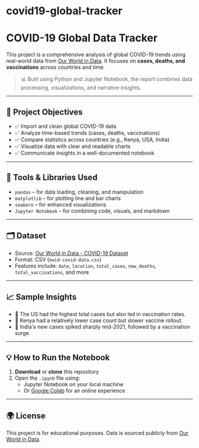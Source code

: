 # covid19-global-tracker
#  COVID-19 Global Data Tracker

This project is a comprehensive analysis of global COVID-19 trends using real-world data from [Our World in Data](https://github.com/owid/covid-19-data). It focuses on **cases, deaths, and vaccinations** across countries and time.

> 📊 Built using Python and Jupyter Notebook, the report combines data processing, visualizations, and narrative insights.

---

## 🎯 Project Objectives

- ✅ Import and clean global COVID-19 data
- ✅ Analyze time-based trends (cases, deaths, vaccinations)
- ✅ Compare statistics across countries (e.g., Kenya, USA, India)
- ✅ Visualize data with clear and readable charts
- ✅ Communicate insights in a well-documented notebook

---

## 🧰 Tools & Libraries Used

- `pandas` – for data loading, cleaning, and manipulation
- `matplotlib` – for plotting line and bar charts
- `seaborn` – for enhanced visualizations
- `Jupyter Notebook` – for combining code, visuals, and markdown

---

## 🗂 Dataset

- Source: [Our World in Data - COVID-19 Dataset](https://github.com/owid/covid-19-data)
- Format: CSV (`owid-covid-data.csv`)
- Features include: `date`, `location`, `total_cases`, `new_deaths`, `total_vaccinations`, and more

---

## 📈 Sample Insights

- 📍 The US had the highest total cases but also led in vaccination rates.
- 📍 Kenya had a relatively lower case count but slower vaccine rollout.
- 📍 India's new cases spiked sharply mid-2021, followed by a vaccination surge.

---

## 💡 How to Run the Notebook

1. **Download** or **clone** this repository
2. Open the `.ipynb` file using:
   - Jupyter Notebook on your local machine
   - Or [Google Colab](https://colab.research.google.com/) for an online experience

---

## 🌍 License

This project is for educational purposes. Data is sourced publicly from [Our World in Data](https://ourworldindata.org/coronavirus).
